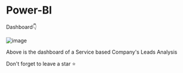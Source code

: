 # Power-BI
Dashboard👇

![image](https://github.com/user-attachments/assets/22d5d700-4297-44c4-be6e-3a6a4a77b110)




Above is the dashboard of a Service based Company's Leads Analysis 

Don't forget to leave a star ⭐️
